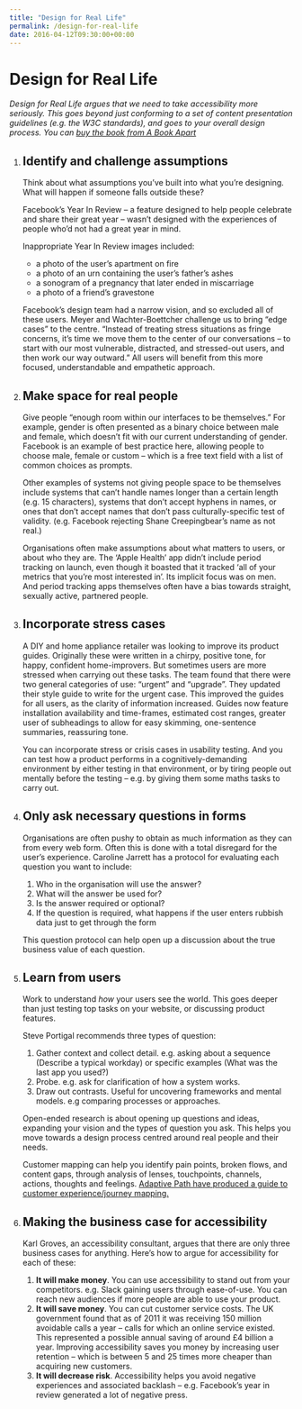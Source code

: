 ```yaml
---
title: "Design for Real Life"
permalink: /design-for-real-life
date: 2016-04-12T09:30:00+00:00
---
```


# Design for Real Life

*Design for Real Life argues that we need to take accessibility more seriously. This goes beyond just conforming to a set of content presentation guidelines (e.g. the W3C standards), and goes to your overall design process. You can [buy the book from A Book Apart](https://abookapart.com/products/design-for-real-life)*

1. ## Identify and challenge assumptions

   Think about what assumptions you’ve built into what you’re designing. What will happen if someone falls outside these?

   Facebook’s Year In Review – a feature designed to help people celebrate and share their great year – wasn’t designed with the experiences of people who’d not had a great year in mind.

   Inappropriate Year In Review images included:
   - a photo of the user’s apartment on fire
   - a photo of an urn containing the user’s father’s ashes
   - a sonogram of a pregnancy that later ended in miscarriage
   - a photo of a friend’s gravestone

   Facebook’s design team had a narrow vision, and so excluded all of these users. Meyer and Wachter-Boettcher challenge us to bring “edge cases” to the centre. “Instead of treating stress situations as fringe concerns, it’s time we move them to the center of our conversations – to start with our most vulnerable, distracted, and stressed-out users, and then work our way outward.” All users will benefit from this more focused, understandable and empathetic approach.

2. ## Make space for real people

   Give people “enough room within our interfaces to be themselves.” For example, gender is often presented as a binary choice between male and female, which doesn’t fit with our current understanding of gender. Facebook is an example of best practice here, allowing people to choose male, female or custom – which is a free text field with a list of common choices as prompts.

   Other examples of systems not giving people space to be themselves include systems that can’t handle names longer than a certain length (e.g. 15 characters), systems that don’t accept hyphens in names, or ones that don’t accept names that don’t pass culturally-specific test of validity. (e.g. Facebook rejecting Shane Creepingbear’s name as not real.)

   Organisations often make assumptions about what matters to users, or about who they are. The ‘Apple Health’ app didn’t include period tracking on launch, even though it boasted that it tracked ‘all of your metrics that you’re most interested in’. Its implicit focus was on men. And period tracking apps themselves often have a bias towards straight, sexually active, partnered people.

3. ## Incorporate stress cases

   A DIY and home appliance retailer was looking to improve its product guides. Originally these were written in a chirpy, positive tone, for happy, confident home-improvers. But sometimes users are more stressed when carrying out these tasks. The team found that there were two general categories of use: “urgent” and “upgrade”. They updated their style guide to write for the urgent case. This improved the guides for all users, as the clarity of information increased. Guides now feature installation availability and time-frames, estimated cost ranges, greater user of subheadings to allow for easy skimming, one-sentence summaries, reassuring tone.

   You can incorporate stress or crisis cases in usability testing. And you can test how a product performs in a cognitively-demanding environment by either testing in that environment, or by tiring people out mentally before the testing – e.g. by giving them some maths tasks to carry out.

4. ## Only ask necessary questions in forms

   Organisations are often pushy to obtain as much information as they can from every web form. Often this is done with a total disregard for the user’s experience. Caroline Jarrett has a protocol for evaluating each question you want to include:
   1. Who in the organisation will use the answer?
   2. What will the answer be used for?
   3. Is the answer required or optional?
   4. If the question is required, what happens if the user enters rubbish data just to get through the form

   This question protocol can help open up a discussion about the true business value of each question.

5. ## Learn from users

   Work to understand *how* your users see the world. This goes deeper than just testing top tasks on your website, or discussing product features.

   Steve Portigal recommends three types of question:
   1. Gather context and collect detail. e.g. asking about a sequence (Describe a typical workday) or specific examples (What was the last app you used?)
   2. Probe. e.g. ask for clarification of how a system works.
   3. Draw out contrasts. Useful for uncovering frameworks and mental models. e.g comparing processes or approaches.

   Open-ended research is about opening up questions and ideas, expanding your vision and the types of question you ask. This helps you move towards a design process centred around real people and their needs.

   Customer mapping can help you identify pain points, broken flows, and content gaps, through analysis of lenses, touchpoints, channels, actions, thoughts and feelings. [Adaptive Path have produced a guide to customer experience/journey mapping.](http://mappingexperiences.com/)

6. ## Making the business case for accessibility

   Karl Groves, an accessibility consultant, argues that there are only three business cases for anything. Here’s how to argue for accessibility for each of these:
   1. **It will make money**. You can use accessibility to stand out from your competitors. e.g. Slack gaining users through ease-of-use. You can reach new audiences if more people are able to use your product.
   2. **It will save money**. You can cut customer service costs. The UK government found that as of 2011 it was receiving 150 million avoidable calls a year – calls for which an online service existed. This represented a possible annual saving of around £4 billion a year. Improving accessibility saves you money by increasing user retention – which is between 5 and 25 times more cheaper than acquiring new customers.
   3. **It will decrease risk**. Accessibility helps you avoid negative experiences and associated backlash – e.g. Facebook’s year in review generated a lot of negative press.